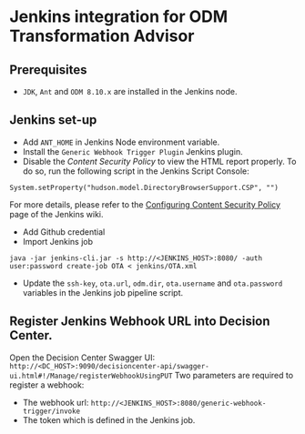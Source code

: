 # Jenkins integration for ODM Transformation Advisor

## Prerequisites
- `JDK`, `Ant` and `ODM 8.10.x` are installed in the Jenkins node.

## Jenkins set-up
- Add `ANT_HOME` in Jenkins Node environment variable.
- Install the `Generic Webhook Trigger Plugin` Jenkins plugin.
- Disable the *Content Security Policy* to view the HTML report properly.
To do so, run the following script in the Jenkins Script Console:

```
System.setProperty("hudson.model.DirectoryBrowserSupport.CSP", "")
```

For more details, please refer to the [Configuring Content Security Policy](https://wiki.jenkins.io/display/JENKINS/Configuring+Content+Security+Policy) page of the Jenkins wiki.

- Add Github credential
- Import Jenkins job

```
java -jar jenkins-cli.jar -s http://<JENKINS_HOST>:8080/ -auth user:password create-job OTA < jenkins/OTA.xml
```

- Update the `ssh-key`, `ota.url`, `odm.dir`, `ota.username` and `ota.password` variables in the Jenkins job pipeline script.

## Register Jenkins Webhook URL into Decision Center.

Open the Decision Center Swagger UI: `http://<DC_HOST>:9090/decisioncenter-api/swagger-ui.html#!/Manage/registerWebhookUsingPUT`
Two parameters are required to register a webhook:
- The webhook url: `http://<JENKINS_HOST>:8080/generic-webhook-trigger/invoke`
- The token which is defined in the Jenkins job.

